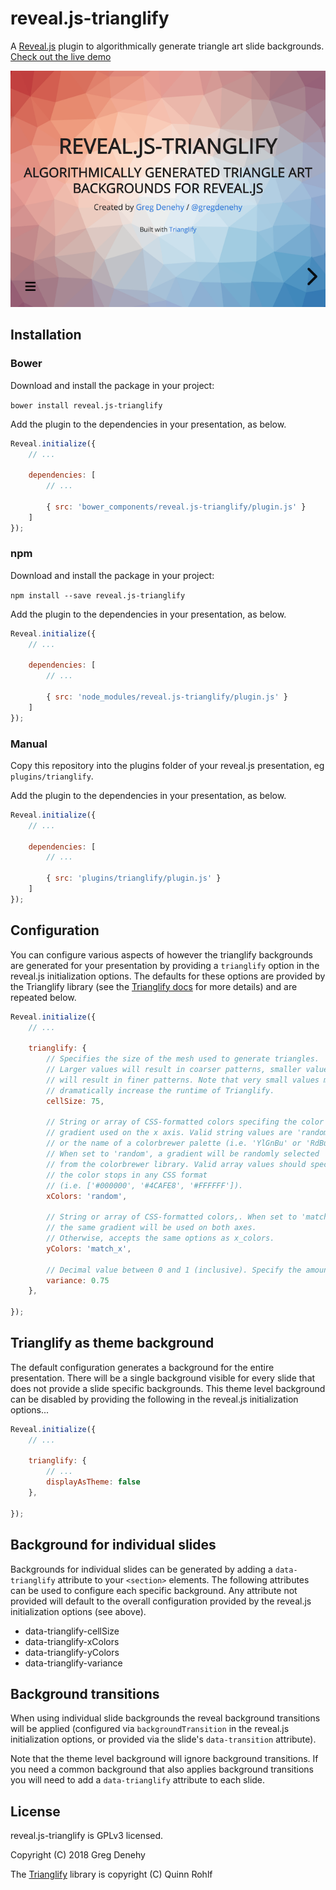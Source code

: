 # reveal.js-trianglify

A [Reveal.js](https://github.com/hakimel/reveal.js) plugin to algorithmically generate triangle art slide backgrounds. [Check out the live demo](https://denehyg.github.io/reveal.js-trianglify)

[![reveal.js-trianglify](screenshot.png)](https://denehyg.github.io/reveal.js-trianglify)


## Installation

### Bower

Download and install the package in your project:

```bower install reveal.js-trianglify```

Add the plugin to the dependencies in your presentation, as below. 

```javascript
Reveal.initialize({
	// ...
	
	dependencies: [
		// ... 
	  
		{ src: 'bower_components/reveal.js-trianglify/plugin.js' }
	]
});
```

### npm

Download and install the package in your project:

```npm install --save reveal.js-trianglify```

Add the plugin to the dependencies in your presentation, as below. 

```javascript
Reveal.initialize({
	// ...
	
	dependencies: [
		// ... 
	  
		{ src: 'node_modules/reveal.js-trianglify/plugin.js' }
	]
});
```

### Manual

Copy this repository into the plugins folder of your reveal.js presentation, eg ```plugins/trianglify```.

Add the plugin to the dependencies in your presentation, as below.

```javascript
Reveal.initialize({
	// ...
	
	dependencies: [
		// ... 
	  
		{ src: 'plugins/trianglify/plugin.js' }
	]
});
```

## Configuration

You can configure various aspects of however the trianglify backgrounds are generated for your presentation by providing a ```trianglify``` option in the reveal.js initialization options. The defaults for these options are provided by the Trianglify library (see the [Trianglify docs](https://github.com/qrohlf/trianglify/blob/master/Readme.md) for more details) and are repeated below.

```javascript
Reveal.initialize({
	// ...

	trianglify: {
		// Specifies the size of the mesh used to generate triangles.
		// Larger values will result in coarser patterns, smaller values 
		// will result in finer patterns. Note that very small values may
		// dramatically increase the runtime of Trianglify.
		cellSize: 75,

		// String or array of CSS-formatted colors specifing the color
		// gradient used on the x axis. Valid string values are 'random' 
		// or the name of a colorbrewer palette (i.e. 'YlGnBu' or 'RdBu').
		// When set to 'random', a gradient will be randomly selected
		// from the colorbrewer library. Valid array values should specify 
		// the color stops in any CSS format
		// (i.e. ['#000000', '#4CAFE8', '#FFFFFF']).
		xColors: 'random',

		// String or array of CSS-formatted colors,. When set to 'match_x' 
		// the same gradient will be used on both axes.
		// Otherwise, accepts the same options as x_colors.
		yColors: 'match_x',

		// Decimal value between 0 and 1 (inclusive). Specify the amount of randomness used when generating triangles.
		variance: 0.75
	},

});
```

## Trianglify as theme background

The default configuration generates a background for the entire presentation. There will be a single background visible for every slide that does not provide a slide specific backgrounds. This theme level background can be disabled by providing the following in the reveal.js initialization options...

```javascript
Reveal.initialize({
	// ...

	trianglify: {
		// ...
		displayAsTheme: false
	},

});
```

## Background for individual slides

Backgrounds for individual slides can be generated by adding a `data-trianglify` attribute to your `<section>` elements. The following attributes can be used to configure each specific background. Any attribute not provided will default to the overall configuration provided by the reveal.js initialization options (see above).

* data-trianglify-cellSize
* data-trianglify-xColors
* data-trianglify-yColors
* data-trianglify-variance

## Background transitions

When using individual slide backgrounds the reveal background transitions will be applied (configured via `backgroundTransition` in the reveal.js initialization options, or provided via the slide's `data-transition` attribute).

Note that the theme level background will ignore background transitions. If you need a common background that also applies background transitions you will need to add a `data-trianglify` attribute to each slide.

## License

reveal.js-trianglify is GPLv3 licensed.

Copyright (C) 2018 Greg Denehy

The [Trianglify](https://github.com/qrohlf/trianglify) library is copyright (C) Quinn Rohlf
